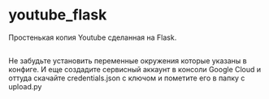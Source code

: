 # youtube_flask

Простенькая копия Youtube сделанная на Flask.

##

Не забудьте установить переменные окружения которые указаны в конфиге. И еще создадите сервисный аккаунт в консоли Google Cloud и оттуда скачайте credentials.json с ключом и пометите его в папку с upload.py
